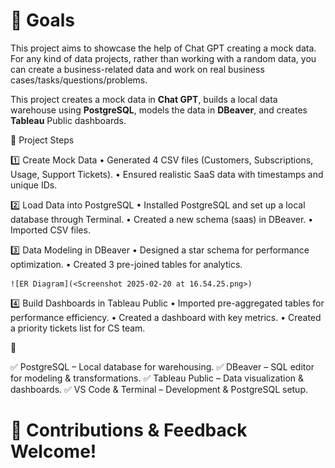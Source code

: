 # 🎯 Goals

This project aims to showcase the help of Chat GPT creating a mock data. 
For any kind of data projects, rather than working with a random data, you can create a business-related data and work on real business cases/tasks/questions/problems. 

This project creates a mock data in **Chat GPT**, builds a local data warehouse using **PostgreSQL**, models the data in **DBeaver**, and creates **Tableau** Public dashboards.


🚀 Project Steps

1️⃣ Create Mock Data
	•	Generated 4 CSV files (Customers, Subscriptions, Usage, Support Tickets).
	•	Ensured realistic SaaS data with timestamps and unique IDs.

2️⃣ Load Data into PostgreSQL
	•	Installed PostgreSQL and set up a local database through Terminal.
	•	Created a new schema (saas) in DBeaver.
	•	Imported CSV files.

3️⃣ Data Modeling in DBeaver
	•	Designed a star schema for performance optimization.
	•	Created 3 pre-joined tables for analytics.

    ![ER Diagram](<Screenshot 2025-02-20 at 16.54.25.png>)

4️⃣ Build Dashboards in Tableau Public
	•	Imported pre-aggregated tables for performance efficiency.
	•	Created a dashboard with key metrics.
	•	Created a priority tickets list for CS team. 

🧪 

✅ PostgreSQL – Local database for warehousing.
✅ DBeaver – SQL editor for modeling & transformations.
✅ Tableau Public – Data visualization & dashboards.
✅ VS Code & Terminal – Development & PostgreSQL setup.


# 🏁 Contributions & Feedback Welcome! 
